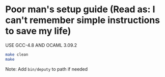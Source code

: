 # Poor man's setup guide (Read as: I can't remember simple instructions to save my life)


USE GCC-4.8 AND OCAML 3.09.2

```sh
make clean
make
```

Note:
Add `bin/deputy` to path if needed